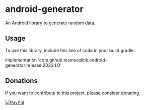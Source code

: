 # android-generator

An Android library to generate random data.

## Usage

To use this library, include this line of code in your build.gradle:

implementation 'com.github.memoeslink.android-generator:release:2023.1.0'

## Donations

If you want to contribute to this project, please consider donating.

[![PayPal](https://cdn3.iconfinder.com/data/icons/creditcarddebitcard/128/paypal-curved.png)](https://www.paypal.com/donate/?hosted_button_id=T9BMV4T39YJ9N)
